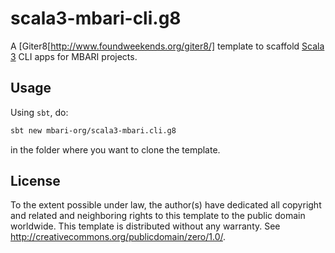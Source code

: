 # scala3-mbari-cli.g8

A [Giter8[http://www.foundweekends.org/giter8/] template to scaffold [Scala 3](https://www.scala-lang.org/) CLI apps for MBARI projects.

## Usage

Using `sbt`, do:

```bash
sbt new mbari-org/scala3-mbari.cli.g8
```

in the folder where you want to clone the template.

## License

To the extent possible under law, the author(s) have dedicated all copyright and related
and neighboring rights to this template to the public domain worldwide.
This template is distributed without any warranty. See <http://creativecommons.org/publicdomain/zero/1.0/>.

